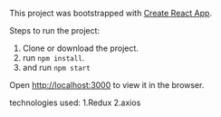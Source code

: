 This project was bootstrapped with [Create React App](https://github.com/facebook/create-react-app).

Steps to run the project:
1. Clone or download the project.
2. run `npm install`.
3. and run `npm start`

Open [http://localhost:3000](http://localhost:3000) to view it in the browser.

technologies used:
1.Redux
2.axios


